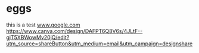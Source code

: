 # eggs
this is a test www.google.com
https://www.canva.com/design/DAFPT6Q8V6s/4JLtF--gjT5XBWowMv20jQ/edit?utm_source=shareButton&utm_medium=email&utm_campaign=designshare
